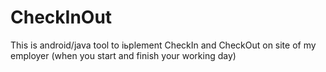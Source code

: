 # CheckInOut
This is android/java tool to iьplement CheckIn and CheckOut on site of my employer (when you start and finish your working day)
